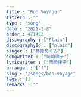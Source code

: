 ```yaml
---
title : "Bon Voyage!"
titlech : ""
type : "song"
date : "2021-1-8"
order : 471402
discography : ["Plain"]
discographyId : ["plain"]
singer : ["林原めぐみ"]
songwriter : ["岡崎律子"]
lyricwriter : ["岡崎律子"]
arranger : ["?"]
slug : "/songs/bon-voyage"
tags : []
remarks : ""
---
```


